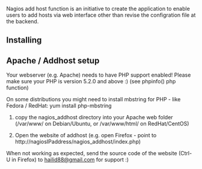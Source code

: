 Nagios add host function is an initiative to create the application to enable users to add hosts via web interface other than revise the configration file at the backend. 


Installing
----------


Apache / Addhost setup
----
Your webserver (e.g. Apache) needs to have PHP support enabled!
Please make sure your PHP is version 5.2.0 and above :) (see phpinfo() php function)

On some distributions you might need to install mbstring for PHP - like Fedora / RedHat:
yum install php-mbstring

1) copy the nagios_addhost directory into your Apache web folder
   (/var/www/ on Debian/Ubuntu, or /var/www/html/ on RedHat/CentOS)

2) Open the website of addhost (e.g. open Firefox - point to http://nagiosIPaddress/nagios_addhost/index.php)

When not working as expected, send the source code of the website (Ctrl-U in Firefox) to hailid88@gmail.com for support :) 


